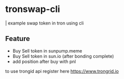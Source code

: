 # tronswap-cli

| example swap token in tron using cli

## Feature
- Buy Sell token in sunpump.meme
- Buy Sell token in sun.io (after bonding complete)
- add position after buy with pnl

to use trongid api register here https://www.trongrid.io